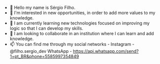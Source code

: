 - 👋 Hello my name is Sérgio Filho.
- 👀 I'm interested in new opportunities, in order to add more values to my knowledge.
- 🌱 I am currently learning new technologies focused on improving my logic so that I can develop my skills.
- 💞️ I am looking to collaborate in an institution where I can learn and add knowledge.
- 📫 You can find me through my social networks - Instagram - @filho.sergio_dev
                  WhatsApp - https://api.whatsapp.com/send?1=pt_BR&phone=5585997354849
